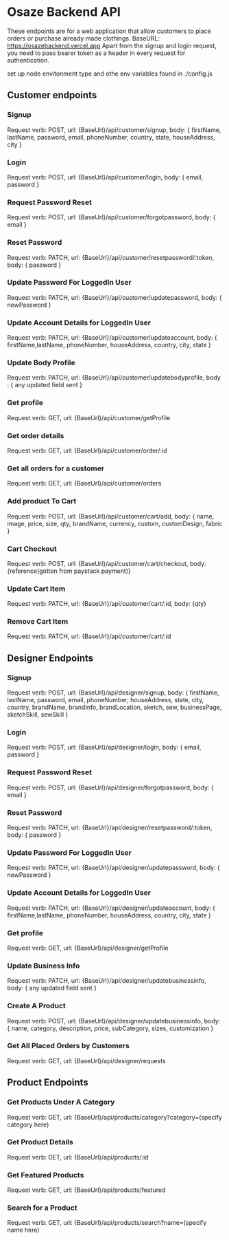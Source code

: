 # Osaze Backend API

These endpoints are for a web application that allow customers to place orders or purchase already made clothings.
BaseURL: https://osazebackend.vercel.app
Apart from the signup and login request, you need to pass bearer token as a header in every request for authentication.

set up node envitonment type and othe env variables found in ./config.js

## Customer endpoints

### Signup
Request verb: POST,  url: {BaseUrl}/api/customer/signup, body: { firstName, lastName, password, email, phoneNumber, country, state, houseAddress, city  }

### Login
Request verb: POST,  url: {BaseUrl}/api/customer/login, body: { email, password }

### Request Password Reset
Request verb: POST,  url: {BaseUrl}/api/customer/forgotpassword, body: { email }

### Reset Password
Request verb: PATCH, url: {BaseUrl}/api/customer/resetpassword/:token, body: { password }

### Update Password For LoggedIn User
Request verb: PATCH, url: {BaseUrl}/api/customer/updatepassword, body:  { newPassword }

### Update Account Details for LoggedIn User 
Request verb: PATCH, url: {BaseUrl}/api/customer/updateaccount, body: { firstName,lastName, phoneNumber, houseAddress, country, city, state }

### Update Body Profile
Request verb: PATCH, url: {BaseUrl}/api/customer/updatebodyprofile, body : { any updated field sent }

### Get profile
Request verb: GET,   url: {BaseUrl}/api/customer/getProfile

### Get order details
Request verb: GET,   url: {BaseUrl}/api/customer/order/:id

### Get all orders for a customer
Request verb: GET,   url: {BaseUrl}/api/customer/orders

### Add product To Cart
Request verb: POST,  url: {BaseUrl}/api/customer/cart/add, body: { name, image, price, size, qty, brandName, currency, custom, customDesign, fabric }

### Cart Checkout
Request verb: POST,  url: {BaseUrl}/api/customer/cart/checkout, body: {reference(gotten from paystack payment)}

### Update Cart Item
Request verb: PATCH,  url: {BaseUrl}/api/customer/cart/:id, body: {qty}

### Remove Cart Item
Request verb: PATCH,  url: {BaseUrl}/api/customer/cart/:id

## Designer Endpoints

### Signup
Request verb: POST,  url: {BaseUrl}/api/designer/signup, body: { firstName, lastName, password, email, phoneNumber, houseAddress, state, city, country,  brandName, brandInfo, brandLocation, sketch, sew, businessPage, sketchSkill, sewSkill }

### Login
Request verb: POST,  url: {BaseUrl}/api/designer/login, body: { email, password }

### Request Password Reset
Request verb: POST,  url: {BaseUrl}/api/designer/forgotpassword, body: { email }

### Reset Password
Request verb: PATCH, url: {BaseUrl}/api/designer/resetpassword/:token, body: { password }

### Update Password For LoggedIn User
Request verb: PATCH, url: {BaseUrl}/api/designer/updatepassword, body:  { newPassword }

### Update Account Details for LoggedIn User 
Request verb: PATCH, url: {BaseUrl}/api/designer/updateaccount, body: { firstName,lastName, phoneNumber, houseAddress, country, city, state }

### Get profile
Request verb: GET,   url: {BaseUrl}/api/designer/getProfile

### Update Business Info
Request verb: PATCH,   url: {BaseUrl}/api/designer/updatebusinessinfo, body: { any updated field sent }

### Create A Product
Request verb: POST,   url: {BaseUrl}/api/designer/updatebusinessinfo, body: { name, category, description, price, subCategory, sizes, customization }

### Get All Placed Orders by Customers
Request verb: GET,   url: {BaseUrl}/api/designer/requests


## Product Endpoints

### Get Products Under A Category
Request verb: GET,   url: {BaseUrl}/api/products/category?category=(specify category here)

### Get Product Details
Request verb: GET,   url: {BaseUrl}/api/products/:id

### Get Featured Products
Request verb: GET,   url: {BaseUrl}/api/products/featured

### Search for a Product
Request verb: GET,   url: {BaseUrl}/api/products/search?name=(specify name here)




